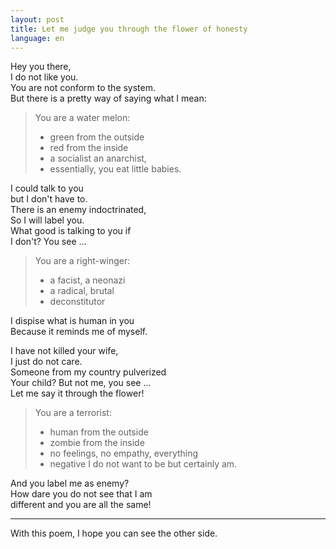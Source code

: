 ```yaml
---
layout: post
title: Let me judge you through the flower of honesty
language: en
---
```


Hey you there,  
I do not like you.  
You are not conform to the system.  
But there is a pretty way of saying what I mean:

> You are a water melon:
> 
> - green from the outside
> - red from the inside
> - a socialist an anarchist,
> - essentially, you eat little babies.

I could talk to you  
but I don't have to.  
There is an enemy indoctrinated,  
So I will label you.  
What good is talking to you if  
I don't? You see ...  

> You are a right-winger:
> 
> - a facist, a neonazi
> - a radical, brutal
> - deconstitutor
 
I dispise what is human in you  
Because it reminds me of myself.

I have not killed your wife,  
I just do not care.  
Someone from my country pulverized  
Your child? But not me, you see ...  
Let me say it through the flower!

> You are a terrorist:
> 
> - human from the outside
> - zombie from the inside
> - no feelings, no empathy, everything
> - negative I do not want to be but certainly am.

And you label me as enemy?  
How dare you do not see that I am  
different and you are all the same!  

-----------------------------------------------------

With this poem, I hope you can see the other side.  